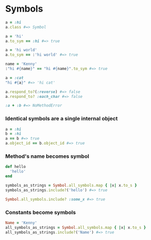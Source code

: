 # Symbols

```ruby
a = :hi
a.class #=> Symbol

a = 'hi'
a.to_sym == :hi #=> true

a = 'hi world'
a.to_sym == :'hi world' #=> true

name = 'Kenny'
:"hi #{name}" == "hi #{name}".to_sym #=> true

a = :cat
"hi #{a}" #=> 'hi cat'

a.respond_to?(:reverse) #=> false
a.respond_to? :each_char #=> false

:a + :b #=> NoMethodError
```

### Identical symbols are a single internal object

```ruby
a = :hi
b = :hi
a == b #=> true
a.object_id == b.object_id #=> true
```

### Method's name becomes symbol

```ruby
def hello
  'hello'
end

symbols_as_strings = Symbol.all_symbols.map { |x| x.to_s }
symbols_as_strings.include?('hello') #=> true

Symbol.all_symbols.include? :some_x #=> true
```

### Constants become symbols

```ruby
Name = 'Kenny'
all_symbols_as_strings = Symbol.all_symbols.map { |x| x.to_s }
all_symbols_as_strings.include?('Name') #=> true
```
